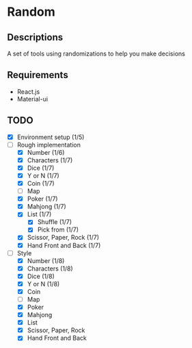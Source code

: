 # Random

## Descriptions
A set of tools using randomizations to help you make decisions

## Requirements
- React.js
- Material-ui

## TODO
- [x] Environment setup (1/5)
- [ ] Rough implementation
  - [x] Number (1/6)
  - [x] Characters (1/7)
  - [x] Dice (1/7)
  - [x] Y or N (1/7)
  - [x] Coin (1/7)
  - [ ] Map
  - [x] Poker (1/7)
  - [x] Mahjong (1/7)
  - [x] List (1/7)
    - [x] Shuffle (1/7)
    - [x] Pick from (1/7)
  - [x] Scissor, Paper, Rock (1/7)
  - [x] Hand Front and Back (1/7)
- [ ] Style
  - [x] Number (1/8)
  - [x] Characters (1/8)
  - [x] Dice (1/8)
  - [x] Y or N (1/8)
  - [x] Coin
  - [ ] Map
  - [x] Poker
  - [x] Mahjong
  - [x] List
  - [x] Scissor, Paper, Rock
  - [x] Hand Front and Back

